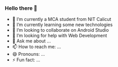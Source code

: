 ### Hello there 👋

- 🔭 I’m currently a MCA student from NIT Calicut 
- 🌱 I’m currently learning some new technologies
- 👯 I’m looking to collaborate on Android Studio
- 🤔 I’m looking for help with Web Development
- 💬 Ask me about ...
- 📫 How to reach me: ...
- 😄 Pronouns: ...
- ⚡ Fun fact: ...
